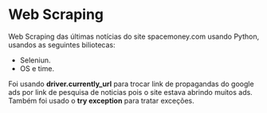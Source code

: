 # Web Scraping
Web Scraping das últimas notícias do site spacemoney.com usando Python, usandos as seguintes biliotecas:
  * Seleniun.
  * OS e time.

Foi usando **driver.currently_url** para trocar link de propagandas do google ads por link de pesquisa de noticias pois o site estava abrindo muitos ads. Também foi usado o **try exception** para tratar exceções.
